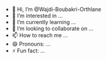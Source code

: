 - 👋 Hi, I’m @Wajdi-Boubakri-Orthlane
- 👀 I’m interested in ...
- 🌱 I’m currently learning ...
- 💞️ I’m looking to collaborate on ...
- 📫 How to reach me ...
- 😄 Pronouns: ...
- ⚡ Fun fact: ...

<!---
Wajdi-Boubakri-Orthlane/Wajdi-Boubakri-Orthlane is a ✨ special ✨ repository because its `README.md` (this file) appears on your GitHub profile.
You can click the Preview link to take a look at your changes.
--->
